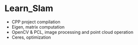 # Learn_Slam

- CPP project compilation
- Eigen, matrix computation
- OpenCV & PCL, image processing and point cloud operation
- Ceres, optimization 
